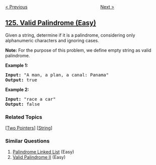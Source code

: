 <!--|This file generated by command(leetcode description); DO NOT EDIT.    |-->
<!--+----------------------------------------------------------------------+-->
<!--|@author    openset <openset.wang@gmail.com>                           |-->
<!--|@link      https://github.com/openset                                 |-->
<!--|@home      https://github.com/openset/leetcode                        |-->
<!--+----------------------------------------------------------------------+-->

[< Previous](../binary-tree-maximum-path-sum "Binary Tree Maximum Path Sum")
　　　　　　　　　　　　　　　　
[Next >](../word-ladder-ii "Word Ladder II")

## [125. Valid Palindrome (Easy)](https://leetcode.com/problems/valid-palindrome "验证回文串")

<p>Given a string, determine if it is a palindrome, considering only alphanumeric characters and ignoring cases.</p>

<p><strong>Note:</strong>&nbsp;For the purpose of this problem, we define empty string as valid palindrome.</p>

<p><strong>Example 1:</strong></p>

<pre>
<strong>Input:</strong> &quot;A man, a plan, a canal: Panama&quot;
<strong>Output:</strong> true
</pre>

<p><strong>Example 2:</strong></p>

<pre>
<strong>Input:</strong> &quot;race a car&quot;
<strong>Output:</strong> false
</pre>

### Related Topics
  [[Two Pointers](../../tag/two-pointers/README.md)]
  [[String](../../tag/string/README.md)]

### Similar Questions
  1. [Palindrome Linked List](../palindrome-linked-list) (Easy)
  1. [Valid Palindrome II](../valid-palindrome-ii) (Easy)
